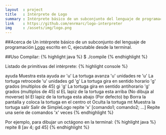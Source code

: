```yaml
---
layout  : project
title   : Intérprete de Logo
summary : Intérprete básico de un subconjunto del lenguaje de programación Logo.
link    : https://github.com/enrmarc/logo-interpreter
img     : /assets/img/logo.png
---
```


##Acerca de
Un intérprete básico de un subconjunto del lenguaje de programación
[Logo] escrito en C, ejecutable desde la terminal.

##Uso
Compilar:
{% highlight java %}
$ ./compile
{% endhighlight %}

Listado de primitivas del intérprete:
{% highlight console %}

   ayuda	Muestra esta ayuda
   av 'u'	La tortuga avanza 'u' unidades
   re 'u'	La tortuga retrocede 'u' unidades
   gd 'g'	La tortuga gira en sentido horario 'g' grados (multiplos de 45)
   gi 'g'	La tortuga gira en sentido antihorario 'g' grados (multiplos de 45)
   sl    	EL lapiz de la tortuga esta arriba (No dibuja al moverse)
   bl    	El lapiz de la tortuga esta abajo (Por defecto)
   bp    	Borra la pantalla y coloca la tortuga en el centro
   ot    	Oculta la tortuga
   mt    	Muestra la tortuga
   salir 	Salir de SimpleLogo
   repite 'x' [comando1; comando2; ...]   Repite una serie de comandos 'x' veces
{% endhighlight %}

Por ejemplo, para dibujar un octágono en la terminal:
{% highlight java %}
repite 8 [av 4; gd 45]
{% endhighlight %}

[Logo]: http://en.wikipedia.org/wiki/Logo_(programming_language) 

